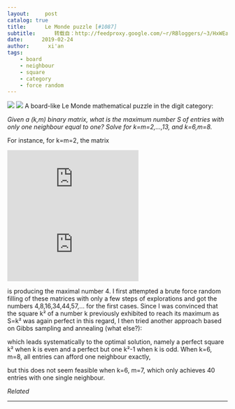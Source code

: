 ```yaml
---
layout:     post
catalog: true
title:      Le Monde puzzle [#1087]
subtitle:      转载自：http://feedproxy.google.com/~r/RBloggers/~3/HxWEaD5Vt4s/
date:      2019-02-24
author:      xi'an
tags:
    - board
    - neighbour
    - square
    - category
    - force random
---
```






![](https://xianblog.files.wordpress.com/2015/10/lemondapari.jpeg?w=450&fit=456%2C456#038;h=299)
![](https://xianblog.files.wordpress.com/2015/10/lemondapari.jpeg?w=450&h=299&fit=456%2C456)
A board-like Le Monde mathematical puzzle in the digit category:

> 
*Given a (k,m) binary matrix, what is the maximum number S of entries with only one neighbour equal to one? Solve for k=m=2,…,13, and k=6,m=8.*


For instance, for k=m=2, the matrix

![](https://s0.wp.com/latex.php?latex=%5Cbegin%7Bmatrix%7D+0+%260%5C%5C+1+%261%5C%5C+%5Cend%7Bmatrix%7D&bg=000000&%23038;fg=B0B0B0&%23038;s=0)
![](https://s0.wp.com/latex.php?latex=%5Cbegin%7Bmatrix%7D+0+%260%5C%5C+1+%261%5C%5C+%5Cend%7Bmatrix%7D&bg=000000&%23038;fg=B0B0B0&%23038;s=0)


is producing the maximal number 4. I first attempted a brute force random filling of these matrices with only a few steps of explorations and got the numbers 4,8,16,34,44,57,… for the first cases. Since I was convinced that the square k² of a number k previously exhibited to reach its maximum as S=k² was again perfect in this regard, I then tried another approach based on Gibbs sampling and annealing (what else?):

which leads systematically to the optimal solution, namely a perfect square k² when k is even and a perfect but one k²-1 when k is odd. When k=6, m=8, all entries can afford one neighbour exactly,

but this does not seem feasible when k=6, m=7, which only achieves 40 entries with one single neighbour.


*Related*








---

